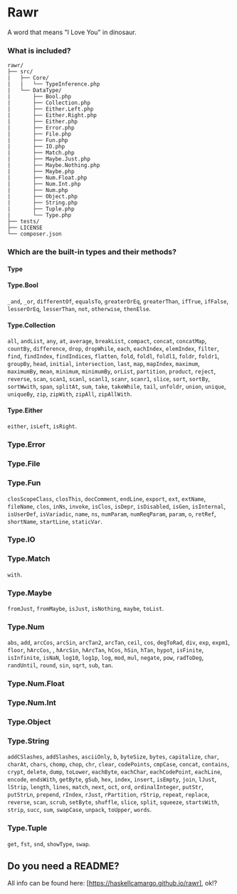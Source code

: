 # Rawr
A word that means "I Love You" in dinosaur.

### What is included?

```
rawr/
├── src/
|   ├── Core/
|   |   └── TypeInference.php
|   └── DataType/
|       ├── Bool.php
|       ├── Collection.php
|       ├── Either.Left.php
|       ├── Either.Right.php
|       ├── Either.php
|       ├── Error.php
|       ├── File.php
|       ├── Fun.php
|       ├── IO.php
|       ├── Match.php
|       ├── Maybe.Just.php
|       ├── Maybe.Nothing.php
|       ├── Maybe.php
|       ├── Num.Float.php
|       ├── Num.Int.php
|       ├── Num.php
|       ├── Object.php
|       ├── String.php
|       ├── Tuple.php
|       └── Type.php
├── tests/
├── LICENSE
└── composer.json
```

### Which are the built-in types and their methods?

#### Type

#### Type.Bool
`_and`, `_or`, `differentOf`, `equalsTo`, `greaterOrEq`, `greaterThan`, `ifTrue`, `ifFalse`, `lesserOrEq`, `lesserThan`, `not`, `otherwise`, `thenElse`.

#### Type.Collection
`all`, `andList`, `any`, `at`, `average`, `breakList`, `compact`, `concat`, `concatMap`, `countBy`, `difference`, `drop`, `dropWhile`, `each`, `eachIndex`, `elemIndex`, `filter`, `find`, `findIndex`, `findIndices`, `flatten`, `fold`, `foldl`, `foldl1`, `foldr`, `foldr1`, `groupBy`, `head`, `initial`, `intersection`, `last`, `map`, `mapIndex`, `maximum`, `maximumBy`, `mean`, `minimum`, `minimumBy`, `orList`, `partition`, `product`, `reject`, `reverse`, `scan`, `scan1`, `scanl`, `scanl1`, `scanr`, `scanr1`, `slice`, `sort`, `sortBy`, `sortWwith`, `span`, `splitAt`, `sum`, `take`, `takeWhile`, `tail`, `unfoldr`, `union`, `unique`, `uniqueBy`, `zip`, `zipWith`, `zipAll`, `zipAllWith`.

#### Type.Either
`either`, `isLeft`, `isRight`.

### Type.Error

### Type.File

### Type.Fun
`closScopeClass`, `closThis`, `docComment`, `endLine`, `export`, `ext`, `extName`, `fileName`, `clos`, `inNs`, `invoke`, `isClos`, `isDepr`, `isDisabled`, `isGen`, `isInternal`, `isUserDef`, `isVariadic`, `name`, `ns`, `numParam`, `numReqParam`, `param`, `o`, `retRef`, `shortName`, `startLine`, `staticVar`.

### Type.IO

### Type.Match
`with`.

### Type.Maybe
`fromJust`, `fromMaybe`, `isJust`, `isNothing`, `maybe`, `toList`.

### Type.Num
`abs`, `add`, `arcCos`, `arcSin`, `arcTan2`, `arcTan`, `ceil`, `cos`, `degToRad`, `div`, `exp`, `expm1`, `floor`, `hArcCos`, , `hArcSin`, `hArcTan`, `hCos`, `hSin`, `hTan`, `hypot`, `isFinite`, `isInfinite`, `isNaN`, `log10`, `log1p`, `log`, `mod`, `mul`, `negate`, `pow`, `radToDeg`, `randUntil`, `round`, `sin`, `sqrt`, `sub`, `tan`.

### Type.Num.Float

### Type.Num.Int

### Type.Object

### Type.String
`addCSlashes`, `addSlashes`, `asciiOnly`, `b`, `byteSize`, `bytes`, `capitalize`, `char`, `charAt`, `chars`, `chomp`, `chop`, `chr`, `clear`, `codePoints`, `cmpCase`, `concat`, `contains`, `crypt`, `delete`, `dump`, `toLower`, `eachByte`, `eachChar`, `eachCodePoint`, `eachLine`, `encode`, `endsWith`, `getByte`, `gSub`, `hex`, `index`, `insert`, `isEmpty`, `join`, `lJust`, `lStrip`, `length`, `lines`, `match`, `next`, `oct`, `ord`, `ordinalInteger`, `putStr`, `putStrLn`, `prepend`, `rIndex`, `rJust`, `rPartition`, `rStrip`, `repeat`, `replace`, `reverse`, `scan`, `scrub`, `setByte`, `shuffle`, `slice`, `split`, `squeeze`, `startsWith`, `strip`, `succ`, `sum`, `swapCase`, `unpack`, `toUpper`, `words`.

### Type.Tuple

`get`, `fst`, `snd`, `showType`, `swap`.

## Do you need a README?

All info can be found here: [https://haskellcamargo.github.io/rawr], ok!?
